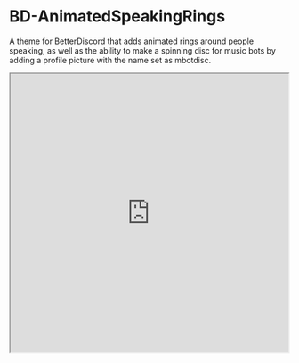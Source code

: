 # BD-AnimatedSpeakingRings
A theme for BetterDiscord that adds animated rings around people speaking, as well as the ability to make a spinning disc for music bots by adding a profile picture with the name set as mbotdisc.

<div class="box">
   <iframe src="https://htmlpreview.github.io/?https://raw.githubusercontent.com/p0rtL6/BD-AnimatedSpeakingRings/main/assets/showcase.html" width = "500px" height = "500px">
   </iframe>
</div> 
